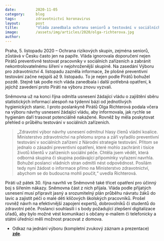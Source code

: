 ```yaml
---
date:         2020-11-05
category:     blog
tags:         zdravotnictví koronavirus
layout:       post
title:        "Vláda zanedbala ochranu seniorů a testování v sociálních zařízeních. Piráti chtějí obnovit strategii preventivního testování"
image:        /assets/img/articles/2020/olga-richterova.jpg
author:       
---
```



 

Praha, 5. listopadu 2020 – Ochrana rizikových skupin, zejména seniorů, zůstává v Česku často jen na papíře. Vláda ignorovala doporučení nejen Pirátů preventivně testovat pracovníky v sociálních zařízeních a zabránit nekontrolovatelnému šíření v nejohroženější skupině. Na zasedání Výboru pro zdravotnictví 4. listopadu zazněla informace, že plošné preventivní testování začne nejspíš až 9. listopadu. To je nejen podle Pirátů bohužel pozdě. Stejně tak podle nich vláda zanedbala i další potřebná opatření, k jejichž zavedení proto Piráti na výboru znovu vyzvali.

Sněmovna už na konci října odmítla usnesení žádající vládu o zajištění sběru statistických informací alespoň na týdenní bázi od jednotlivých hygienických stanic. I proto poslankyně Pirátů Olga Richterová podala včera na výboru návrhy usnesení žádající vládu, aby informovala, jak rychle se hygienám daří trasovat potenciálně nakažené. Rovněž by měla poskytovat přehled o průběhu testování v sociálních zařízeních. 

> „Zdravotní výbor návrhy usnesení odmítnul hlasy členů vládní koalice. Ministerstvo zdravotnictví na přelomu srpna a září vyřadilo preventivní testování v sociálních zařízení z Národní strategie testování. Přitom se jednalo o zásadní preventivní opatření, které mohlo zachránit i tisíce životů klientů v zařízeních sociální péče. Chtěla jsem vědět, která odborná skupina či skupina podávající připomínky vyřazení navrhla. Bohužel poslanci vládních stran odmítli nést odpovědnost. Posílám tedy nyní žádost o informace přímo na Ministerstvo zdravotnictví, abychom se do budoucna mohli poučit,“ uvedla Richterová.

Piráti už pátek 30. října navrhli ve Sněmovně také třicet opatření pro účinný boj s šířením nákazy. Sněmovna část z nich přijala. Vláda podle přijatých usnesení musí připravit jasný a srozumitelný plán průběhu návratu žáků do lavic a zajistit péči o malé děti klíčových školských pracovníků. Prošel rovněž návrh na efektivnější zapojení expertů, dobrovolníků či studentů do zdravotní péče. Poslanci souhlasili i s body požadující zlepšení digitalizace úřadů, aby bylo možné vést komunikaci s občany e-mailem či telefonicky a státní úředníci měli možnost pracovat z domova.

* Odkaz na jednání výboru (kompletní zvukový záznam a prezentace) **[zde](https://www.psp.cz/sqw/hp.sqw?k=3206&ido=1316&td=22&cu=74)**.

